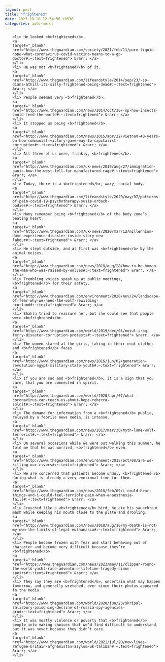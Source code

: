 ```yaml
---
layout: post
title: "frightened"
date: 2023-10-10 12:34:56 +0530
categories: auto-words
---
```

<ol>

    <li> He looked <b>frightened</b>.
    <a 
    target="_blank" 
    href="http://www.theguardian.com/society/2021/feb/11/pure-liquid-hope-what-coronavirus-covid-vaccine-means-to-a-gp-doctor#:~:text=frightened"> &rarr; </a>
    </li>
    <li> He was not <b>frightened</b> of it.
    <a 
    target="_blank" 
    href="http://www.theguardian.com/lifeandstyle/2014/sep/23/-sp-diana-athill-its-silly-frightened-being-dead#:~:text=frightened"> &rarr; </a>
    </li>
    <li> People seemed very <b>frightened</b>.
    <a 
    target="_blank" 
    href="http://www.theguardian.com/news/2014/oct/30/-sp-how-insects-could-feed-the-world#:~:text=frightened"> &rarr; </a>
    </li>
    <li> It stopped us being <b>frightened</b>.
    <a 
    target="_blank" 
    href="http://www.theguardian.com/news/2015/apr/22/vietnam-40-years-on-how-communist-victory-gave-way-to-capitalist-corruption#:~:text=frightened"> &rarr; </a>
    </li>
    <li> All three of us were, frankly, <b>frightened</b>.
    <a 
    target="_blank" 
    href="http://www.theguardian.com/uk-news/2019/aug/27/immigration-panic-how-the-west-fell-for-manufactured-rage#:~:text=frightened"> &rarr; </a>
    </li>
    <li> Today, there is a <b>frightened</b>, wary, social body.
    <a 
    target="_blank" 
    href="http://www.theguardian.com/lifeandstyle/2020/may/07/patterns-of-pain-covid-19-psychotherapy-susie-orbach-bodies#:~:text=frightened"> &rarr; </a>
    </li>
    <li> Many remember being <b>frightened</b> of the body zone’s beating heart.
    <a 
    target="_blank" 
    href="http://www.theguardian.com/uk-news/2020/mar/12/millennium-dome-experience-disaster-inside-story-new-labour#:~:text=frightened"> &rarr; </a>
    </li>
    <li> He slept outside, and at first was <b>frightened</b> by the animal noises.
    <a 
    target="_blank" 
    href="http://www.theguardian.com/news/2018/aug/28/how-to-be-human-the-man-who-was-raised-by-wolves#:~:text=frightened"> &rarr; </a>
    </li>
    <li> Trembling voices speak up at public meetings, <b>frightened</b> for their safety.
    <a 
    target="_blank" 
    href="http://www.theguardian.com/environment/2020/nov/24/landscape-of-fear-why-we-need-the-wolf-rewilding-scotland#:~:text=frightened"> &rarr; </a>
    </li>
    <li> Shahla tried to reassure her, but she could see that people were <b>frightened</b>.
    <a 
    target="_blank" 
    href="http://www.theguardian.com/world/2019/dec/05/mosul-iraq-ferry-disaster-corruption-protests#:~:text=frightened"> &rarr; </a>
    </li>
    <li> The women stared at the girls, taking in their neat clothes and <b>frightened</b> faces.
    <a 
    target="_blank" 
    href="http://www.theguardian.com/news/2016/jun/02/generation-revolution-egypt-military-state-youth#:~:text=frightened"> &rarr; </a>
    </li>
    <li> If you are sad and <b>frightened</b>, it is a sign that you care, that you are connected in spirit.
    <a 
    target="_blank" 
    href="http://www.theguardian.com/world/2020/apr/07/what-coronavirus-can-teach-us-about-hope-rebecca-solnit#:~:text=frightened"> &rarr; </a>
    </li>
    <li> The demand for information from a <b>frightened</b> public, relayed by a febrile news media, is intense.
    <a 
    target="_blank" 
    href="http://www.theguardian.com/news/2017/mar/30/myth-lone-wolf-terrorist#:~:text=frightened"> &rarr; </a>
    </li>
    <li> On several occasions while we were out walking this summer, he told me that he was worried, <b>frightened</b> even.
    <a 
    target="_blank" 
    href="http://www.theguardian.com/environment/2015/oct/08/are-we-killing-our-rivers#:~:text=frightened"> &rarr; </a>
    </li>
    <li> We are concerned that patients become unduly <b>frightened</b> during what is already a very emotional time for them.
    <a 
    target="_blank" 
    href="http://www.theguardian.com/news/2018/feb/09/i-could-hear-things-and-i-could-feel-terrible-pain-when-anaesthesia-fails#:~:text=frightened"> &rarr; </a>
    </li>
    <li> Crouched like a <b>frightened</b> bird, he ate his sauerkraut mash while keeping his mouth close to the plate and drooling.
    <a 
    target="_blank" 
    href="http://www.theguardian.com/news/2018/aug/10/my-death-is-not-my-own-the-limits-of-legal-euthanasia#:~:text=frightened"> &rarr; </a>
    </li>
    <li> People become frozen with fear and start behaving out of character and become very difficult because they’re <b>frightened</b>.
    <a 
    target="_blank" 
    href="https://www.theguardian.com/news/2023/may/11/clipper-round-the-world-yacht-race-adventure-lifetime-tragedy-simon-speirs#:~:text=frightened"> &rarr; </a>
    </li>
    <li> They say they are <b>frightened</b>, uncertain what may happen tomorrow, and generally wretched, ever since their photos appeared in the media.
    <a 
    target="_blank" 
    href="http://www.theguardian.com/world/2020/jun/23/skripal-salisbury-poisoning-decline-of-russia-spy-agencies-gru#:~:text=frightened"> &rarr; </a>
    </li>
    <li> It was mostly violence or poverty that <b>frightened</b> people into making choices that we’d find difficult to understand, but it was never because they didn’t care.
    <a 
    target="_blank" 
    href="http://www.theguardian.com/world/2021/jul/20/new-lives-refugee-britain-afghanistan-asylum-uk-taliban#:~:text=frightened"> &rarr; </a>
    </li>
